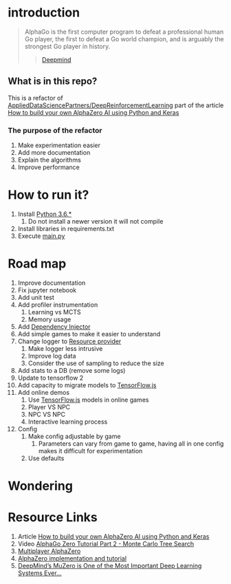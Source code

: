 # introduction
> AlphaGo is the first computer program to defeat a professional human Go player, the first to defeat a Go world champion, and is arguably the strongest Go player in history.
>> [Deepmind](https://deepmind.com/research/case-studies/alphago-the-story-so-far)

## What is in this repo?
This is a refactor of [AppliedDataSciencePartners/DeepReinforcementLearning](https://github.com/AppliedDataSciencePartners/DeepReinforcementLearning)
part of the article [How to build your own AlphaZero AI using Python and Keras](https://medium.com/applied-data-science/how-to-build-your-own-alphazero-ai-using-python-and-keras-7f664945c188)

### The purpose of the refactor
1. Make experimentation easier 
1. Add more documentation
1. Explain the algorithms
1. Improve performance

# How to run it?

1. Install [Python 3.6.*](https://www.python.org/downloads/)
   1. Do not install a newer version it will not compile
1. Install libraries in requirements.txt
1. Execute [main.py](./main.py)

# Road map

1. Improve documentation
1. Fix jupyter notebook
1. Add unit test
1. Add profiler instrumentation
    1. Learning vs MCTS
    1. Memory usage
1. Add [Dependency Injector](https://python-dependency-injector.ets-labs.org/)
1. Add simple games to make it easier to understand
1. Change logger to [Resource provider](https://python-dependency-injector.ets-labs.org/providers/resource.html#resource-provider)
    1. Make logger less intrusive
    1. Improve log data
    1. Consider the use of sampling to reduce the size
1. Add stats to a DB (remove some logs)
1. Update to tensorflow 2
1. Add capacity to migrate models to [TensorFlow.js](https://www.tensorflow.org/js)
1. Add online demos
    1. Use [TensorFlow.js](https://www.tensorflow.org/js) models in online games
    1. Player VS NPC
    1. NPC VS NPC
    1. Interactive learning process
 1. Config
    1. Make config adjustable by game
        1. Parameters can vary from game to game, having all in one config makes it difficult for experimentation 
    1. Use defaults
    

# Wondering

# Resource Links

1. Article [How to build your own AlphaZero AI using Python and Keras](https://medium.com/applied-data-science/how-to-build-your-own-alphazero-ai-using-python-and-keras-7f664945c188)
1. Video [AlphaGo Zero Tutorial Part 2 - Monte Carlo Tree Search](https://www.youtube.com/watch?v=NjeYgIbPMmg)
1. [Multiplayer AlphaZero](https://arxiv.org/pdf/1910.13012.pdf)
1. [AlphaZero implementation and tutorial](https://towardsdatascience.com/alphazero-implementation-and-tutorial-f4324d65fdfc)
1. [DeepMind’s MuZero is One of the Most Important Deep Learning Systems Ever…](https://www.kdnuggets.com/2021/01/deepmind-muzero-important-deep-learning-systems.html)
